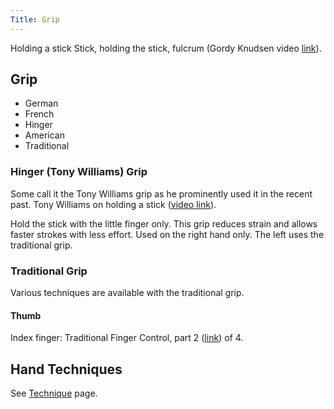 ```yaml
---
Title: Grip
---
```

Holding a stick
Stick, holding the stick, fulcrum (Gordy Knudsen video [link](https://www.youtube.com/watch?v=4KINRsm0yhQ)).

## Grip

- German
- French
- Hinger
- American
- Traditional

### Hinger (Tony Williams) Grip

Some call it the Tony Williams grip as he prominently used it in the recent past.
Tony Williams on holding a stick ([video link](https://youtu.be/7x5bAyLvzoE?t=24m25s)).

Hold the stick with the little finger only. This grip reduces strain and allows faster strokes with less effort.
Used on the right hand only. The left uses the traditional grip.

### Traditional Grip

Various techniques are available with the traditional grip.

#### Thumb

Index finger: Traditional Finger Control, part 2 ([link](https://www.youtube.com/watch?v=mzuwohqmQHg)) of 4.

## Hand Techniques

See [Technique](technique) page.